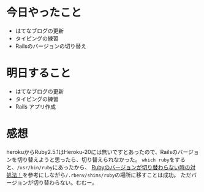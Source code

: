 # 今日やったこと
- はてなブログの更新
- タイピングの練習
- Railsのバージョンの切り替え

# 明日すること
- はてなブログの更新
- タイピングの練習
- Rails アプリ作成

# 感想
herokuからRuby2.5.1はHeroku-20には無いですとあったので、Railsのバージョンを切り替えようと思ったら、切り替えられなかった。
 `which ruby`をすると、`/usr/bin/ruby`にあったから、
 [Rubyのバージョンが切り替わらない時の対処法！](https://qiita.com/opiyo_taku/items/3312a75d5916f6cd32b1)を参考にしながら`/.rbenv/shims/ruby`の場所に移すことは成功。
 ただバージョンが切り替わらない。むむー。
